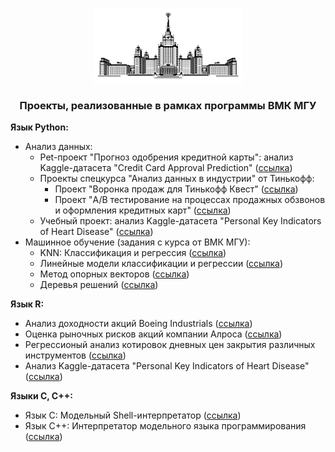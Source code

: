 <p align="center"><img src="https://github.com/nizov-as/CMC-MSU-Practice/blob/main/logo.png" width="240" height="120"></p>

### <p align="center"> Проекты, реализованные в рамках программы ВМК МГУ </p>

**Язык Python:** 
* Анализ данных:
  + Pet-проект "Прогноз одобрения кредитной карты": анализ Kaggle-датасета "Credit Card Approval Prediction" ([ссылка](https://github.com/nizov-as/CMC-MSU-Practice/tree/main/Python/Data%20Analysis/Credit%20Approval%20data))
  + Проекты спецкурса "Анализ данных в индустрии" от Тинькофф:
    - Проект "Воронка продаж для Тинькофф Квест" ([ссылка](https://github.com/nizov-as/CMC-MSU-Practice/tree/main/Python/Data%20Analysis/Спецкурс%20%22Анализ%20данных%20в%20индустрии%22/Проект%20№1%20%22Тинькофф%20Квест%22))
    - Проект "A/B тестирование на процессах продажных обзвонов и оформления кредитных карт" ([ссылка](https://github.com/nizov-as/CMC-MSU-Practice/tree/main/Python/Data%20Analysis/Спецкурс%20%22Анализ%20данных%20в%20индустрии%22/Проект%20№2%20%22AB-тестирование%22))
  + Учебный проект: анализ Kaggle-датасета "Personal Key Indicators of Heart Disease" ([ссылка](https://github.com/nizov-as/CMC-MSU-Practice/tree/main/Python/Data%20Analysis/Heart%20Disease%20data))
* Машинное обучение (задания с курса от ВМК МГУ):
  + KNN: Классификация и регрессия ([ссылка](https://github.com/nizov-as/CMC-MSU-Practice/tree/main/Python/Machine%20Learning/KNN))
  + Линейные модели классификации и регрессии ([ссылка](https://github.com/nizov-as/CMC-MSU-Practice/tree/main/Python/Machine%20Learning/Linear%20models))
  + Метод опорных векторов ([ссылка](https://github.com/nizov-as/CMC-MSU-Practice/tree/main/Python/Machine%20Learning/SVM))
  + Деревья решений ([ссылка](https://github.com/nizov-as/CMC-MSU-Practice/tree/main/Python/Machine%20Learning/Decision%20trees))

**Язык R:**
* Анализ доходности акций Boeing Industrials ([ссылка](https://github.com/nizov-as/CMC-MSU-Practice/tree/main/R/Financial%20data%20analysis/Task%201))
* Оценка рыночных рисков акций компании Алроса ([ссылка](https://github.com/nizov-as/CMC-MSU-Practice/tree/main/R/Financial%20data%20analysis/Task%202))
* Регрессионый анализ котировок дневных цен закрытия различных инструментов ([ссылка](https://github.com/nizov-as/CMC-MSU-Practice/tree/main/R/Financial%20data%20analysis/Task%203))
* Анализ Kaggle-датасета "Personal Key Indicators of Heart Disease" ([ссылка](https://github.com/nizov-as/CMC-MSU-Practice/tree/main/R/Heart%20Disease%20data))

**Языки C, C++:**
* Язык С: Модельный Shell-интерпретатор ([ссылка](https://github.com/nizov-as/CMC-MSU-Practice/tree/main/C%2C%20C%2B%2B/Shell))
* Язык С++: Интерпретатор модельного языка программирования ([ссылка](https://github.com/nizov-as/CMC-MSU-Practice/tree/main/C%2C%20C%2B%2B/Interpretator))
